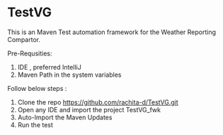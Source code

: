 # TestVG


This is an Maven Test automation framework for the Weather Reporting Compartor.

Pre-Requsities:
1. IDE , preferred IntelliJ
2. Maven Path in the system variables

Follow below steps :
1. Clone the repo https://github.com/rachita-d/TestVG.git 
2. Open any IDE and import the project TestVG_fwk
3. Auto-Import the Maven Updates
4. Run the test


 
